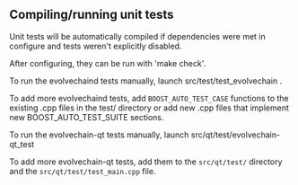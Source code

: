 Compiling/running unit tests
------------------------------------

Unit tests will be automatically compiled if dependencies were met in configure
and tests weren't explicitly disabled.

After configuring, they can be run with 'make check'.

To run the evolvechaind tests manually, launch src/test/test_evolvechain .

To add more evolvechaind tests, add `BOOST_AUTO_TEST_CASE` functions to the existing
.cpp files in the test/ directory or add new .cpp files that
implement new BOOST_AUTO_TEST_SUITE sections.

To run the evolvechain-qt tests manually, launch src/qt/test/evolvechain-qt_test

To add more evolvechain-qt tests, add them to the `src/qt/test/` directory and
the `src/qt/test/test_main.cpp` file.
